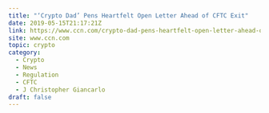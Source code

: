 ```yaml
---
title: "‘Crypto Dad’ Pens Heartfelt Open Letter Ahead of CFTC Exit"
date: 2019-05-15T21:17:21Z
link: https://www.ccn.com/crypto-dad-pens-heartfelt-open-letter-ahead-of-cftc-exit?utm_medium=RSS&utm_source=hune
site: www.ccn.com
topic: crypto
category:
  - Crypto
  - News
  - Regulation
  - CFTC
  - J Christopher Giancarlo
draft: false
---
```


